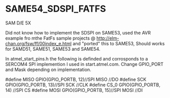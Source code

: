 # SAME54_SDSPI_FATFS
SAM D/E 5X

Did not know how to implement the SDSPI on SAME53, used the AVR example fro mthe FatFs sample projects  @ http://elm-chan.org/fsw/ff/00index_e.html and "ported" this to SAME53, Should works for SAMD51, SAME51, SAME53 and SAME54.

In atmel_start_pins.h the following is definded and corrosponds to a SERCOM4 SPI implemention I used in start.atmel.com. Change GPIO_PORT and Mask depending on implementation. 

#define MISO GPIO(GPIO_PORTB, 12)//SPI MISO //DO
#define SCK GPIO(GPIO_PORTB, 13)//SPI SCK //CLK
#define CS_0 GPIO(GPIO_PORTB, 14) //SPI CS
#define MOSI GPIO(GPIO_PORTB, 15)//SPI MOSI //DI
